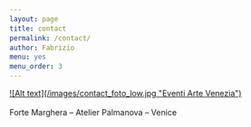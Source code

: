 ```yaml
---
layout: page
title: contact
permalink: /contact/
author: Fabrizio
menu: yes
menu_order: 3
---
```


<a href= "http://www.eventiartevenezia.com/" target="blank">
![Alt text](/images/contact_foto_low.jpg "Eventi Arte Venezia")
</a>
<br>
<br>
Forte Marghera – Atelier Palmanova – Venice
<br>
<a href="materiaterza@gmail.com"> </a>

<!--
<a href="http://materiaterza.com">back</a>
-->

